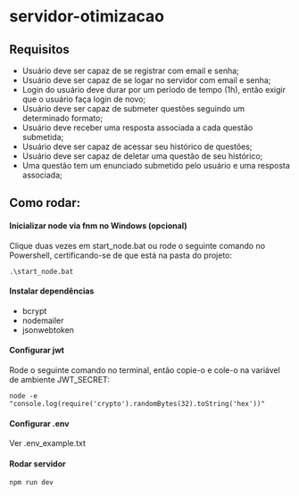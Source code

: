 # servidor-otimizacao

## Requisitos
+ Usuário deve ser capaz de se registrar com email e senha;
+ Usuário deve ser capaz de se logar no servidor com email e senha;
+ Login do usuário deve durar por um período de tempo (1h), então exigir que o usuário faça login de novo;
+ Usuário deve ser capaz de submeter questões seguindo um determinado formato;
+ Usuário deve receber uma resposta associada a cada questão submetida;
+ Usuário deve ser capaz de acessar seu histórico de questões;
+ Usuário deve ser capaz de deletar uma questão de seu histórico;
+ Uma questão tem um enunciado submetido pelo usuário e uma resposta associada;

## Como rodar:
#### Inicializar node via fnm no Windows (opcional)
Clique duas vezes em start_node.bat ou rode o seguinte comando no Powershell, certificando-se de que está na pasta do projeto:

```
.\start_node.bat
```

#### Instalar dependências
+ bcrypt
+ nodemailer
+ jsonwebtoken

#### Configurar jwt
Rode o seguinte comando no terminal, então copie-o e cole-o na variável de ambiente JWT_SECRET:

```
node -e "console.log(require('crypto').randomBytes(32).toString('hex'))"
```

#### Configurar .env
Ver .env_example.txt

#### Rodar servidor

```
npm run dev
```
